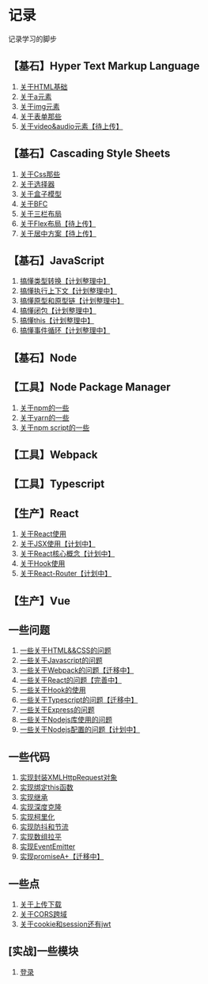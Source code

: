 # 记录

记录学习的脚步

## 【基石】Hyper Text Markup Language

1. [关于HTML基础](https://github.com/JuneJH/blog/issues/27)
2. [关于a元素](https://github.com/JuneJH/blog/issues/28)
3. [关于img元素](https://github.com/JuneJH/blog/issues/29)
4. [关于表单那些](https://github.com/JuneJH/blog/issues/30)
5. [关于video&audio元素【待上传】]()

 
## 【基石】Cascading Style Sheets

1. [关于Css那些](https://github.com/JuneJH/blog/issues/31)<br>
2. [关于选择器](https://github.com/JuneJH/blog/issues/32)<br>
3. [关于盒子模型](https://github.com/JuneJH/blog/issues/33)<br>
4. [关于BFC](https://github.com/JuneJH/blog/issues/34)<br>
5. [关于三栏布局](https://github.com/JuneJH/blog/issues/19)<br>
6. [关于Flex布局【待上传】]()<br>
7. [关于居中方案【待上传】]()<br>


 
## 【基石】JavaScript

1. [搞懂类型转换【计划整理中】](https://github.com/JuneJH/blog/issues/7)<br>
2. [搞懂执行上下文【计划整理中】](https://github.com/JuneJH/blog/issues/7)<br>
3. [搞懂原型和原型链【计划整理中】](https://github.com/JuneJH/blog/issues/7)<br>
4. [搞懂闭包【计划整理中】](https://github.com/JuneJH/blog/issues/7)<br>
5. [搞懂this【计划整理中】](https://github.com/JuneJH/blog/issues/7)<br>
6. [搞懂事件循环【计划整理中】](https://github.com/JuneJH/blog/issues/7)<br>

## 【基石】Node 

## 【工具】Node Package Manager

1. [关于npm的一些]()<br>
2. [关于yarn的一些]()<br>
2. [关于npm script的一些]()<br>


## 【工具】Webpack

## 【工具】Typescript


## 【生产】React

1. [关于React使用](https://github.com/JuneJH/blog/issues/35)<br>
2. [关于JSX使用【计划中】]()<br>
3. [关于React核心概念【计划中】]()<br>
4. [关于Hook使用](https://github.com/JuneJH/blog/issues/36)<br>
5. [关于React-Router【计划中】]()<br>


## 【生产】Vue


## 一些问题

1. [一些关于HTML&&CSS的问题](https://github.com/JuneJH/blog/issues/1)<br>
2. [一些关于Javascript的问题](https://github.com/JuneJH/blog/issues/6)<br>
3. [一些关于Webpack的问题【迁移中】](https://github.com/JuneJH/blog/issues/7)<br>
4. [一些关于React的问题【完善中】](https://github.com/JuneJH/blog/issues/8)<br>
5. [一些关于Hook的使用](https://github.com/JuneJH/blog/issues/16)<br>
6. [一些关于Typescript的问题【迁移中】](https://github.com/JuneJH/blog/issues/9)<br>
7. [一些关于Express的问题](https://github.com/JuneJH/blog/issues/11)<br>
8. [一些关于Nodejs库使用的问题](https://github.com/JuneJH/blog/issues/12)<br>
9. [一些关于Nodejs配置的问题【计划中】](https://github.com/JuneJH/blog/issues/13)<br>

## 一些代码

1. [实现封装XMLHttpRequest对象](https://github.com/JuneJH/blog/issues/18)<br>
2. [实现绑定this函数](https://github.com/JuneJH/blog/issues/20)<br>
3. [实现继承](https://github.com/JuneJH/blog/issues/26)<br>
4. [实现深度克隆](https://github.com/JuneJH/blog/issues/22)<br>
5. [实现柯里化](https://github.com/JuneJH/blog/issues/23)<br>
6. [实现防抖和节流](https://github.com/JuneJH/blog/issues/21)<br>
7. [实现数组拉平](https://github.com/JuneJH/blog/issues/24)<br>
8. [实现EventEmitter](https://github.com/JuneJH/blog/issues/25)<br>
9. [实现promiseA+【迁移中】](https://github.com/JuneJH/blog/issues/7)<br>




## 一些点

1. [关于上传下载](https://github.com/JuneJH/blog/issues/10)<br>
2. [关于CORS跨域](https://github.com/JuneJH/blog/issues/14)<br>
3. [关于cookie和session还有jwt](https://github.com/JuneJH/blog/issues/17)<br>

   
## [实战]一些模块

1. [登录](https://github.com/JuneJH/blog/issues/15)<br>




